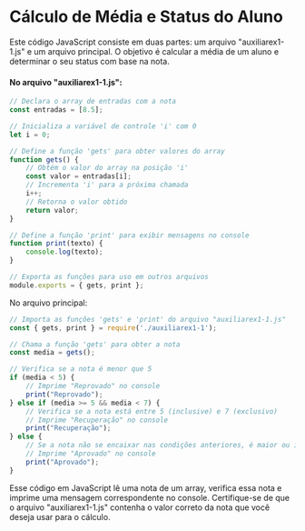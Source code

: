 # Cálculo de Média e Status do Aluno

Este código JavaScript consiste em duas partes: um arquivo "auxiliarex1-1.js" e um arquivo principal. O objetivo é calcular a média de um aluno e determinar o seu status com base na nota.

#### No arquivo "auxiliarex1-1.js":

```javascript
// Declara o array de entradas com a nota
const entradas = [8.5];

// Inicializa a variável de controle 'i' com 0
let i = 0;

// Define a função 'gets' para obter valores do array
function gets() {
    // Obtém o valor do array na posição 'i'
    const valor = entradas[i];
    // Incrementa 'i' para a próxima chamada
    i++;
    // Retorna o valor obtido
    return valor;
}

// Define a função 'print' para exibir mensagens no console
function print(texto) {
    console.log(texto);
}

// Exporta as funções para uso em outros arquivos
module.exports = { gets, print };
```
No arquivo principal:
~~~javascript
// Importa as funções 'gets' e 'print' do arquivo "auxiliarex1-1.js"
const { gets, print } = require('./auxiliarex1-1');

// Chama a função 'gets' para obter a nota
const media = gets();

// Verifica se a nota é menor que 5
if (media < 5) {
    // Imprime "Reprovado" no console
    print("Reprovado");
} else if (media >= 5 && media < 7) {
    // Verifica se a nota está entre 5 (inclusive) e 7 (exclusivo)
    // Imprime "Recuperação" no console
    print("Recuperação");
} else {
    // Se a nota não se encaixar nas condições anteriores, é maior ou igual a 7
    // Imprime "Aprovado" no console
    print("Aprovado");
}

~~~
Esse código em JavaScript lê uma nota de um array, verifica essa nota e imprime uma mensagem correspondente no console. Certifique-se de que o arquivo "auxiliarex1-1.js" contenha o valor correto da nota que você deseja usar para o cálculo.
